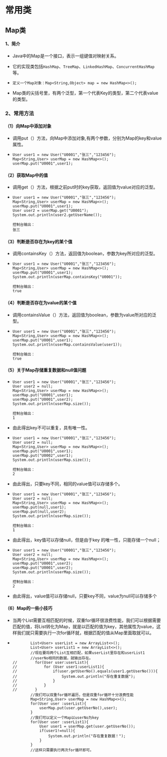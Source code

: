 # 常用类

## Map类

#### 1、简介

* Java中的Map是一个接口，表示一组键值对映射关系。

* 它的实现类包括`HashMap`、`TreeMap`、`LinkedHashMap`、`ConcurrentHashMap`等。

* ```
  定义一个Map对象：Map<String,Object> map = new HashMap<>();
  ```

* Map类的尖括号里，有两个泛型，第一个代表Key的类型，第二个代表value的类型。

### 2、常用方法

#### （1）向Map中添加对象

* 调用put（）方法，向Map中添加对象,有两个参数，分别为Map的key和value属性。

* ```
  User user1 = new User("U0001","张三","123456");
  Map<String,User> userMap = new HashMap<>();
  userMap.put("U0001",user1);
  ```

#### （2）获取Map中的值

* 调用get（）方法，根据之前put时的key获取，返回值为value对应的泛型。

* ```
  User user1 = new User("U0001","张三","123456");
  Map<String,User> userMap = new HashMap<>();
  userMap.put("U0001",user1);
  User user2 = userMap.get("U0001");
  System.out.println(user2.getUserName());
  
  控制台输出：
  张三
  ```

#### （3）判断是否存在为key的某个值

* 调用containsKey（）方法，返回值为boolean，参数为key所对应的泛型。

* ```
  User user1 = new User("U0001","张三","123456");
  Map<String,User> userMap = new HashMap<>();
  userMap.put("U0001",user1);
  System.out.println(userMap.containsKey("U0001"));
  
  控制台输出：
  true
  ```

#### （4）判断是否存在为value的某个值

* 调用containsValue（）方法，返回值为boolean，参数为value所对应的泛型。

* ```
  User user1 = new User("U0001","张三","123456");
  Map<String,User> userMap = new HashMap<>();
  userMap.put("U0001",user1);
  System.out.println(userMap.containsValue(user1));
  
  控制台输出：
  true
  ```

#### （5）关于Map存储重复数据和null值问题

* ```
  User user1 = new User("U0001","张三","123456");
  User user2 = null;
  Map<String,User> userMap = new HashMap<>();
  userMap.put("U0001",user1);
  userMap.put("U0001",user2);
  System.out.println(userMap.size());
  
  控制台输出：
  1
  ```

* 由此得出key不可以重复，具有唯一性。

* ```
  User user1 = new User("U0001","张三","123456");
  User user2 = null;
  Map<String,User> userMap = new HashMap<>();
  userMap.put("U0001",user1);
  userMap.put("U0002",user1);
  System.out.println(userMap.size());
  
  控制台输出：
  2
  ```

* 由此得出，只要key不同，相同的value值可以存储多个。

* ```
  User user1 = new User("U0001","张三","123456");
  User user2 = null;
  Map<String,User> userMap = new HashMap<>();
  userMap.put(null,user1);
  userMap.put(null,user2);
  System.out.println(userMap.size());
  
  控制台输出：
  1
  ```

* 由此得出，key值可以存储null，但是由于key 的唯一性，只能存储一个null；

* ```
  User user1 = new User("U0001","张三","123456");
  User user2 = null;
  Map<String,User> userMap = new HashMap<>();
  userMap.put("U0001",user2);
  userMap.put("U0001",user2);
  System.out.println(userMap.size());
  
  控制台输出：
  2
  ```

* 由此得出，value值可以存储null，只要key不同，value为null可以存储多个

#### （6）Map的一些小技巧

* 当两个List需要互相匹配的时候，双重for循环很浪费性能，我们可以根据需要匹配的值，将List转化为Map，就是以匹配的值为key，其他属性为value，这样我们就只需要执行一次for循环就，根据匹配的值从Map里面取就可以。

* ```
          List<User> userList = new ArrayList<>();
          List<User> userList1 = new ArrayList<>();
          //现在要将两个List互相匹配，如果userList里存在和userList1
          //userNo相同的数据，就输出存在。
  //        for(User user:userList){
  //            for (User user1:userList1){
  //                if(user.getUserNo().equals(user1.getUserNo())){
  //                    System.out.println("存在重复数据");
  //                }
  //            }
  //        }
          //我们可以双重for循环遍历，但是双重for循环十分浪费性能
          Map<String,User> userMap = new HashMap<>();
          for(User user :userList){
              userMap.put(user.getUserNo(),user);
          }
          //我们可以定义一个Map以userNo为key
          for(User user :userList1){
              User user1 = userMap.get(user.getUserNo());
              if(user1!=null){
                  System.out.println("存在重复数据！");
              }
          }
          //这样只需要执行两次for循环即可。
  ```